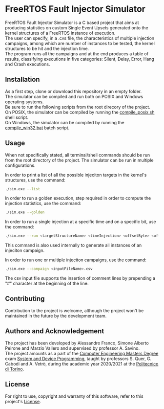 # FreeRTOS Fault Injector Simulator

FreeRTOS Fault Injector Simulator is a C based project that aims at producing statistics on custom Single Event Upsets generated onto the kernel structures of a FreeRTOS instance of execution.  
The user can specify, in a .cvs file, the characteristics of multiple injection campaigns, among which are number of instances to be tested, the kernel structures to be hit and the injection time.  
The program runs all the campaigns and at the end produces a table of results, classifying executions in five categories: Silent, Delay, Error, Hang and Crash executions.  

## Installation

As a first step, clone or download this repository in an empty folder.  
The simulator can be compiled and run both on POSIX and Windows operating systems.  
Be sure to run the following scripts from the root direcory of the project.  
On POSIX, the simulator can be compiled by running the [compile_posix.sh](compile_posix.sh) shell script.  
On Windows, the simulator can be compiled by running the [compile_win32.bat](compile_win32.bat) batch script.  

## Usage

When not specifically stated, all terminal/shell commands should be run from the root directory of the project.
The simulator can be run in multiple configurations.

In order to print a list of all the possible injeciton targets in the kernel's structures, use the command:
```bash
./sim.exe --list
```

In order to run a golden execution, step required in order to compute the injection statistics, use the command:
```bash
./sim.exe --golden
```

In order to run a single injection at a specific time and on a specific bit, use the command:
```bash
./sim.exe --run <targetStructureName> <timeInjection> <offsetByte> <offsetBit>
```
This command is also used internally to generate all instances of an injeciton campaign.

In order to run one or multiple injeciton campaigns, use the command:
```bash
./sim.exe --campaign <inputFileName>.csv
```
The csv input file supports the insertion of comment lines by prepending a "#" character at the beginning of the line.

## Contributing
Contribution to the project is welcome, although the project won't be maintained in the future by the development team.

## Authors and Acknowledgement

The project has been developed by Alessandro Franco, Simone Alberto Peirone and Marzio Vallero and supervised by professor A. Savino.  
The project amounts as a part of the [Computer Engineering Masters Degree](https://didattica.polito.it/pls/portal30/sviluppo.offerta_formativa.corsi?p_sdu_cds=37:18&p_lang=EN) exam [System and Device Programming](https://didattica.polito.it/pls/portal30/gap.pkg_guide.viewGap?p_cod_ins=01NYHOV&p_a_acc=2021&p_header=S&p_lang=EN), taught by professors S. Quer, G. Cabodi and A. Vetrò, during the academic year 2020/2021 at the [Politecnico di Torino](https://www.polito.it/).

## License
For right to use, copyright and warranty of this software, refer to this project's [License](License.md).
